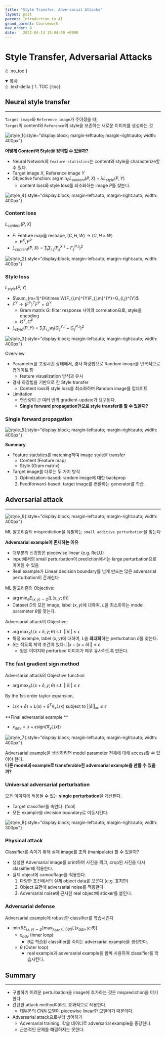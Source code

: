 ```yaml
---
title: "Style Transfer, Adversarial Attacks"
layout: post
parent: Introduction to AI
grand_parent: Coursework
nav_order: 8
date:   2022-04-14 15:04:00 +0900
---
```

# Style Transfer, Adversarial Attacks
{: .no_toc }

<details open markdown="block">
  <summary>
    목차
  </summary>
  {: .text-delta }
1. TOC
{:toc}
</details>

## Neural style transfer
---
`Target image`와 `Reference image`가 주어졌을 때, <br>
`Target`의 content와 `Reference`의 style을 보존하는 새로운 이미지를 생성하는 것

![style_1](../../../assets/images/2022-04-14-image-1.png){:style="display:block; margin-left:auto; margin-right:auto; width: 400px"}

**어떻게 Content와 Style을 정의할 수 있을까?**
- Neural Network의 `feature statistics`는 content와 style을 characterize할 수 있다.
- Target image $X$, Reference image $Y$
- Objective function: $\arg\min_{P}L_{content}(P, X)+\lambda L_{style}(P, Y)$
    - content loss와 style loss를 최소화하는 image $P$를 찾는다.

![style_4](../../../assets/images/2022-04-14-image-4.png){:style="display:block; margin-left:auto; margin-right:auto; width: 400px"}

### Content loss
$L_{content}(P, X)$
- $F$: Feature map을 reshape, $(C, H, W) \rightarrow (C, H\times W)$
    - $F^{X}, F^{P}$
- $L_{content}(P, X) = \sum_{l}\sum_{i,j}(F_{ij}^{X,l}-F_{ij}^{P,l})^{2}$

![style_2](../../../assets/images/2022-04-14-image-2.png){:style="display:block; margin-left:auto; margin-right:auto; width: 400px"}

### Style loss
$L_{style}(P, Y)$
- $\sum_{m=1}^{H\times W}F_{i,m}^{Y}F_{j,m}^{Y}=G_{i,j}^{Y}$
- $F^{Y} \rightarrow (F^{Y})^{T}F^{Y} = G^{Y}$
    - Gram matrix $G$: filter response 사이의 correlation으로, style을 encoding
    - $G^{Y}, G^{P}$
- $L_{style}(P, Y) = \sum_{l}\sum_{i,j}w_{l}(G_{ij}^{Y,l}-G_{ij}^{P,l})^{2}$

![style_3](../../../assets/images/2022-04-14-image-3.png){:style="display:block; margin-left:auto; margin-right:auto; width: 400px"}

Overview
- Parameter를 고정시킨 상태에서, 경사 하강법으로 Random image를 반복적으로 업데이트 함
    - feature visualization 방식과 유사
- 경사 하강법을 기반으로 한 Style transfer
    - Content loss와 style loss를 최소화하며 Random image를 업데이트
- Limitation
    - 연산량이 큰 여러 번의 gradient-update가 요구된다.
    - **Single forward propagation만으로 style transfer를 할 수 있을까?**

### Single forward propagation

![style_5](../../../assets/images/2022-04-14-image-5.png){:style="display:block; margin-left:auto; margin-right:auto; width: 400px"}

**Summary**
- Feature statistics를 matching하여 image style을 transfer
    - Content (Feature map)
    - Style (Gram matrix)
- Target image를 다루는 두 가지 방식
    1. Optimization-based: random image에 대한 backprop
    2. Feedforward-based: target image를 변환하는 generator를 학습

## Adversarial attack
---
![style_6](../../../assets/images/2022-04-14-image-6.png){:style="display:block; margin-left:auto; margin-right:auto; width: 400px"}

ML 알고리즘의 misprediction을 유발하는 `small additive perturbation`을 찾는다

**Adversarial example이 존재하는 이유**
- 대부분의 신경망은 piecewise linear (e.g. ReLU)
- Input에서의 small perturbation이 prediction에서는 large perturbation으로 이어질 수 있음
- Real example가 Linear decision boundary를 넘게 만드는 많은 adversarial perturbation이 존재한다

ML 알고리즘의 Objective: 
- $\arg\min_{\theta}E_{(x,y)\sim D}[L(x,y;\theta)]$
- Dataset $D$의 모든 image, label $(x, y)$에 대하여, $L$을 최소화하는 model parameter $\theta$를 찾는다.

Adversarial attack의 Objective: 
- $\arg\max_{\delta}L(x+\delta, y; \theta) \text{ s.t. } \vert\vert\delta\vert\vert\le\epsilon$ 
- 특정 example, label $(x, y)$에 대하여, $L$을 **최대화**하는 perturbation $\delta$를 찾는다.
- $\delta$는 작도록 제약 조건이 있다: $\vert\vert x-(x+\delta)\vert\vert\le\epsilon$
    - 원본 이미지와 perturbed 이미지가 매우 유사하도록 만든다.

### The fast gradient sign method
Adversarial attack의 Objective function
- $\arg\max_{\delta}L(x+\delta, y; \theta) \text{ s.t. } \vert\vert\delta\vert\vert\le\epsilon$

By the 1st-order taylor expansion,
- $L(x+\delta)\approx L(x)+\delta^{T}\nabla_{x}L(x) \text{ subject to } \vert\vert\delta\vert\vert_{\infty}\le\epsilon$

**Final adversarial example **
- $x_{adv}=x+\epsilon\text{sign}(\nabla_{x}L(x))$

![style_7](../../../assets/images/2022-04-14-image-7.png){:style="display:block; margin-left:auto; margin-right:auto; width: 400px"}

Adversarial example을 생성하려면 model parameter 전체에 대해 access할 수 있어야 한다. <br>
**다른 model과 example로 transferable한 adversarial example을 만들 수 있을까?**

### Universal adversarial perturbation
모든 이미지에 적용될 수 있는 **single perturbation**을 계산한다.
- Target classifier를 속인다. (fool)
- 모든 example을 decision boundary로 이동시킨다.

![style_8](../../../assets/images/2022-04-14-image-8.png){:style="display:block; margin-left:auto; margin-right:auto; width: 300px"}

### Physical attack
Classifier를 속이기 위해 실제 image를 조작 (manipulate) 할 수 있을까?
- 생성한 Adversarial image를 print하여 사진을 찍고, crop된 사진을 다시 classifier에 적용한다.
- 실제 object에 camouflage를 적용한다.
    1. 다양한 조건에서의 실제 object data를 모은다 (e.g. 표지판)
    2. Object 표면에 adversarial noise를 적용한다
    3. Adversarial noise에 근사한 real object에 sticker를 붙인다.

### Adversarial defense
Adversarial example에 robust한 classifier를 학습시킨다
- $\min{\theta}E_{(x,y)\sim D}\Big[\max_{x_{adv}\in S(x)}L(x_{adv},y;\theta)\Big]$
    - $x_{adv}$ (Inner loop)
        - $\theta$로 학습된 classifier를 속이는 adversarial example을 생성한다.
    - $\theta$ (Outer loop)
        - real example과 adversarial example을 함꼐 사용하여 classifier를 학습시킨다.

## Summary
---
- 구별하기 어려운 perturbation을 image에 추가하는 것은 misprediction을 야기한다
- 간단한 attack method이라도 효과적으로 작용한다.
    - 대부분의 CNN 모델이 piecewise linear한 모델이기 때문이다.
- Adversarial attack으로부터 방어하기
    - Adversarial training: 학습 데이터로 adversarial example을 증강한다.
    - 근본적인 문제를 해결하지는 못한다.

